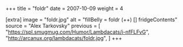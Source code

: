+++
title = "foldr"
date = 2007-10-09
weight = 4

[extra]
image = "foldr.jpg"
alt = "fillBelly = foldr (++) [] fridgeContents"
source = "Alex Tarkovsky"
previous = [
  "https://spl.smugmug.com/Humor/Lambdacats/i-nfFLFvG",
  "http://arcanux.org/lambdacats/foldr.jpg",
]
+++
